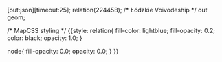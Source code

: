 [out:json][timeout:25];
relation(224458); /* Łódzkie Voivodeship */
out geom;


/* MapCSS styling */
{{style:
relation{
  fill-color: lightblue;
  fill-opacity: 0.2;
  color: black;
  opacity: 1.0;
}

node{
  fill-opacity: 0.0;
  opacity: 0.0;
}
}}
